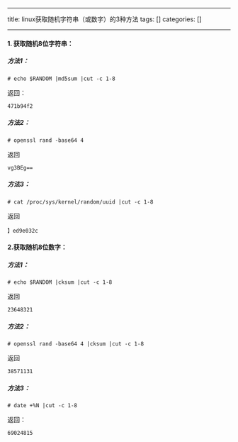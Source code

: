 
--- 
title:  linux获取随机字符串（或数字）的3种方法 
tags: []
categories: [] 

---
#### 1. 获取随机8位字符串：

##### 方法1：

```
# echo $RANDOM |md5sum |cut -c 1-8

```

返回：

```
471b94f2

```

##### 方法2：

```
# openssl rand -base64 4

```

返回

```
vg3BEg==

```

##### 方法3：

```
# cat /proc/sys/kernel/random/uuid |cut -c 1-8

```

返回

```
】ed9e032c

```

#### 2.获取随机8位数字：

##### 方法1：

```
# echo $RANDOM |cksum |cut -c 1-8

```

返回

```
23648321

```

##### 方法2：

```
# openssl rand -base64 4 |cksum |cut -c 1-8

```

返回

```
38571131

```

##### 方法3：

```
# date +%N |cut -c 1-8

```

返回：

```
69024815

```
